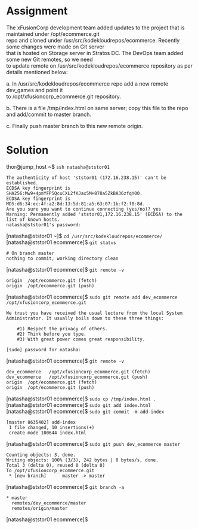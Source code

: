 # Assignment
The xFusionCorp development team added updates to the project that is maintained under /opt/ecommerce.git  
repo and cloned under /usr/src/kodekloudrepos/ecommerce. Recently some changes were made on Git server  
that is hosted on Storage server in Stratos DC. The DevOps team added some new Git remotes, so we need  
to update remote on /usr/src/kodekloudrepos/ecommerce repository as per details mentioned below:



a. In /usr/src/kodekloudrepos/ecommerce repo add a new remote dev_games and point it  
to /opt/xfusioncorp_ecommerce.git repository.

b. There is a file /tmp/index.html on same server; copy this file to the repo and add/commit to master branch.

c. Finally push master branch to this new remote origin.

# Solution
thor@jump_host ~$ `ssh natasha@ststor01`
```
The authenticity of host 'ststor01 (172.16.238.15)' can't be established.
ECDSA key fingerprint is SHA256:Mw9+4pmYFP5QcuCXL2fKJax5M+878a5ZkBA36zfqY00.
ECDSA key fingerprint is MD5:d6:34:ec:4f:a2:8d:13:5d:81:a5:63:07:1b:f2:f8:8d.
Are you sure you want to continue connecting (yes/no)? yes
Warning: Permanently added 'ststor01,172.16.238.15' (ECDSA) to the list of known hosts.
natasha@ststor01's password: 
```
[natasha@ststor01 ~]$ `cd /usr/src/kodekloudrepos/ecommerce/`  
[natasha@ststor01 ecommerce]$ `git status`
```
# On branch master
nothing to commit, working directory clean
```
[natasha@ststor01 ecommerce]$ `git remote -v`
```
origin  /opt/ecommerce.git (fetch)
origin  /opt/ecommerce.git (push)
```
[natasha@ststor01 ecommerce]$ `sudo git remote add dev_ecommerce /opt/xfusioncorp_ecommerce.git`
```
We trust you have received the usual lecture from the local System
Administrator. It usually boils down to these three things:

    #1) Respect the privacy of others.
    #2) Think before you type.
    #3) With great power comes great responsibility.

[sudo] password for natasha: 
```
[natasha@ststor01 ecommerce]$ `git remote -v`
```
dev_ecommerce   /opt/xfusioncorp_ecommerce.git (fetch)
dev_ecommerce   /opt/xfusioncorp_ecommerce.git (push)
origin  /opt/ecommerce.git (fetch)
origin  /opt/ecommerce.git (push)
```
[natasha@ststor01 ecommerce]$ `sudo cp /tmp/index.html .`  
[natasha@ststor01 ecommerce]$ `sudo git add index.html `  
[natasha@ststor01 ecommerce]$ `sudo git commit -m add-index`
```
[master 8635402] add-index
 1 file changed, 10 insertions(+)
 create mode 100644 index.html
 ```
[natasha@ststor01 ecommerce]$ `sudo git push dev_ecommerce master`
```
Counting objects: 3, done.
Writing objects: 100% (3/3), 242 bytes | 0 bytes/s, done.
Total 3 (delta 0), reused 0 (delta 0)
To /opt/xfusioncorp_ecommerce.git
 * [new branch]      master -> master
```
[natasha@ststor01 ecommerce]$ `git branch -a`
```
* master
  remotes/dev_ecommerce/master
  remotes/origin/master
```
[natasha@ststor01 ecommerce]$ 

